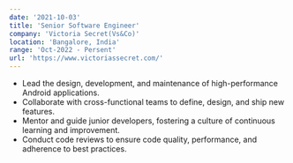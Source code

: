 ```yaml
---
date: '2021-10-03'
title: 'Senior Software Engineer'
company: 'Victoria Secret(Vs&Co)'
location: 'Bangalore, India'
range: 'Oct-2022 - Persent'
url: 'https://www.victoriassecret.com/'
---
```


- Lead the design, development, and maintenance of high-performance Android applications.
- Collaborate with cross-functional teams to define, design, and ship new features.
- Mentor and guide junior developers, fostering a culture of continuous learning and improvement.
- Conduct code reviews to ensure code quality, performance, and adherence to best practices.
